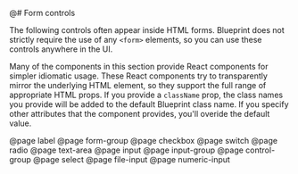 @# Form controls

The following controls often appear inside HTML forms. Blueprint does not strictly require the use
of any `<form>` elements, so you can use these controls anywhere in the UI.

Many of the components in this section provide React components for simpler idiomatic usage. These
React components try to transparently mirror the underlying HTML element, so they support the full
range of appropriate HTML props. If you provide a `className` prop, the class names you provide will
be added to the default Blueprint class name. If you specify other attributes that the component
provides, you'll overide the default value.

@page label
@page form-group
@page checkbox
@page switch
@page radio
@page text-area
@page input
@page input-group
@page control-group
@page select
@page file-input
@page numeric-input
